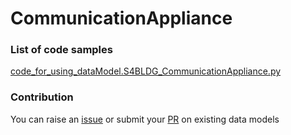 # CommunicationAppliance

### List of code samples 

<!-- 50-List of code -->

<!-- [code entry](link) -->
[code_for_using_dataModel.S4BLDG_CommunicationAppliance.py](https://github.com/smart-data-models/dataModel.S4BLDG/blob/master/CommunicationAppliance/code/code_for_using_dataModel.S4BLDG_CommunicationAppliance.py)


<!-- /50-List of code -->

### Contribution
You can raise an [issue](https://github.com/smart-data-models/dataModel.S4BLDG/issues) or submit your [PR](https://github.com/smart-data-models/dataModel.S4BLDG/pulls) on existing data models
